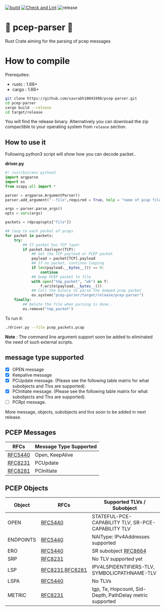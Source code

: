 [![build](https://github.com/saurabh10041998/pcep-parser/actions/workflows/rust.yml/badge.svg)](https://github.com/saurabh10041998/pcep-parser/actions/workflows/rust.yml) [![Check and Lint](https://github.com/saurabh10041998/pcep-parser/actions/workflows/check-and-lint.yml/badge.svg)](https://github.com/saurabh10041998/pcep-parser/actions/workflows/check-and-lint.yml) ![release](https://img.shields.io/github/v/release/saurabh10041998/pcep-parser) 

# 🦀 pcep-parser 🦀 
Rust Crate aiming for the parsing of pcep messages

# How to compile

Prerequites:
- rustc :  1.66+
- cargo :  1.66+

```bash
git clone https://github.com/saurabh10041998/pcep-parser.git
cd pcep-parser
cargo build --release
cd target/release
```
You will find the release binary. 
Alternatively you can download the zip compactible to your operating system from `release` section.

## How to use it
Following python3 script will show how you can decode packet..

**driver.py**
```python
#! /usr/bin/env python3
import argparse
import os
from scapy.all import *

parser = argparse.ArgumentParser()
parser.add_argument("--file",required = True, help = "name of pcap file containing pcep packets..")

args = parser.parse_args()
opts = vars(args)

packets = rdpcap(opts["file"])

## loop to each packet of pcaps
for packet in packets:
    try:
        ## If packet has TCP layer
        if packet.haslayer(TCP):
            ## Get the TCP payload or PCEP packet
            payload = packet[TCP].payload
            ## If no packet, continue looping
            if len(payload.__bytes__()) == 0:
                continue
            ## Dump PCEP packet to file
            with open("tmp_packet", "wb") as f:
                f.write(payload.__bytes__())
            ## Call the binary to parse the dumped pcep packet
            os.system("pcep-parser/target/release/pcep-parser")
    finally:
        ## Delete the file when parsing is done..
        os.remove("tmp_packet")
```

To run it:
```bash
./driver.py --file pcep_packets.pcap
```

**Note** : The command line argument support soon be added to eliminated the need of such external scripts. 

## message type supported
- [x] OPEN message
- [x] Keepalive message
- [x] PCUpdate message. (Please see the following table matrix for what subobjects and Tlvs are supported).
- [x] PCInitiate message. (Please see the following table matrix for what subobjects and Tlvs are supported).
- [ ] PCRpt message.

More message, objects, subobjects and tlvs soon to be added in next release.

## PCEP Messages
|RFCs| Message Type Supported |
|----|----|
|[RFC5440](https://datatracker.ietf.org/doc/html/rfc5440)| Open, KeepAlive|
|[RFC8231](https://datatracker.ietf.org/doc/html/rfc8231) | PCUpdate|
|[RFC8281](https://datatracker.ietf.org/doc/html/rfc8281) | PCInitiate |


## PCEP Objects
|Object| RFCs | Supported TLVs / Subobject |
|-----|-----|-----|
|OPEN| [RFC5440](https://datatracker.ietf.org/doc/html/rfc5440) | STATEFUL-PCE-CAPABILITY TLV, SR-PCE-CAPABILITY TLV |
|ENDPOINTS | [RFC5440](https://datatracker.ietf.org/doc/html/rfc5440) | NAIType: IPv4Addresses supported |
|ERO| [RFC5440](https://datatracker.ietf.org/doc/html/rfc5440) | SR subobject [RFC8664](https://datatracker.ietf.org/doc/html/rfc8664) |
|SRP| [RFC8231](https://datatracker.ietf.org/doc/html/rfc8231)| No TLV supported yet | 
|LSP| [RFC8231](https://datatracker.ietf.org/doc/html/rfc8231),[RFC8281](https://datatracker.ietf.org/doc/html/rfc8281) | IPV4LSPIDENTIFIERS-TLV, SYMBOLICPATHNAME-TLV |
|LSPA | [RFC5440](https://datatracker.ietf.org/doc/html/rfc5440) | No TLVs |
|METRIC|[RFC8231](https://datatracker.ietf.org/doc/html/rfc8231) | Igp, Te, Hopcount, Sid-Depth, PathDelay metric supported |
